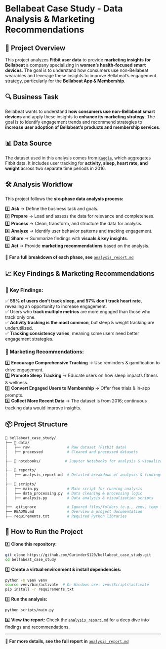 # Bellabeat Case Study - Data Analysis & Marketing Recommendations

## **📌 Project Overview**

This project analyzes **Fitbit user data** to provide **marketing insights for Bellabeat** a company specializing in **women’s health-focused smart devices**. The goal is to understand how consumers use non-Bellabeat wearables and leverage these insights to improve Bellabeat’s engagement strategy, particularly for the **Bellabeat App & Membership**.

## **🔍 Business Task**

Bellabeat wants to understand **how consumers use non-Bellabeat smart devices** and apply these insights to **enhance its marketing strategy**. The goal is to identify engagement trends and recommend strategies to **increase user adoption of Bellabeat’s products and membership services**.

## **📊 Data Source**

The dataset used in this analysis comes from [`Kaggle`](https://www.kaggle.com/datasets/arashnic/fitbit/data), which aggregates Fitbit data. It includes user tracking for **activity, sleep, heart rate, and weight** across two separate time periods in 2016.

## **🛠️ Analysis Workflow**

This project follows the **six-phase data analysis process:**

1️⃣ **Ask** → Define the business task and goals.\
2️⃣ **Prepare** → Load and assess the data for relevance and completeness.\
3️⃣ **Process** → Clean, transform, and structure the data for analysis.\
4️⃣ **Analyze** → Identify user behavior patterns and tracking engagement.\
5️⃣ **Share** → Summarize findings with **visuals & key insights**.\
6️⃣ **Act** → Provide **marketing recommendations** based on the analysis.

🔗 **For a full breakdown of each phase, see** [`analysis_report.md`](./reports/analysis_report.md)

## **📈 Key Findings & Marketing Recommendations**

### **📌 Key Findings:**

✅ **55% of users don’t track sleep, and 57% don’t track heart rate**, revealing an opportunity to increase engagement.\
✅ Users who **track multiple metrics** are more engaged than those who track only one.\
✅ **Activity tracking is the most common**, but sleep & weight tracking are underutilized.\
✅ **Tracking consistency varies**, meaning some users need better engagement strategies.

### **🚀 Marketing Recommendations:**

1️⃣ **Encourage Comprehensive Tracking** → Use reminders & gamification to drive engagement.\
2️⃣ **Promote Sleep Tracking** → Educate users on how sleep impacts fitness & wellness.\
3️⃣ **Convert Engaged Users to Membership** → Offer free trials & in-app prompts.\
4️⃣ **Collect More Recent Data** → The dataset is from 2016; continuous tracking data would improve insights.

## **📦 Project Structure**

```bash
📂 bellabeat_case_study/
├── 📂 data/
│   ├── raw                 # Raw dataset (Fitbit data)
│   ├── processed           # Cleaned and processed datasets
│
├── 📂 notebooks/           # Jupyter Notebooks for analysis & visualization
│
├── 📂 reports/
│   ├── analysis_report.md  # Detailed breakdown of analysis & findings
│
├── 📂 scripts/
│   ├── main.py             # Main script for running analysis
│   ├── data_processing.py  # Data cleaning & processing logic
│   ├── analysis.py         # Data analysis & visualization scripts
│
├── .gitignore              # Ignored files/folders (e.g., venv, temp files)
├── README.md               # Overview & project documentation
├── requirements.txt        # Required Python libraries
```

## **🚀 How to Run the Project**

1️⃣ **Clone this repository:**

```bash
git clone https://github.com/GurinderS120/bellabeat_case_study.git
cd bellabeat_case_study
```

2️⃣ **Create a virtual environment & install dependencies:**

```bash
python -m venv venv
source venv/bin/activate  # On Windows use: venv\Scripts\activate
pip install -r requirements.txt
```

3️⃣ **Run the analysis:**

```bash
python scripts/main.py
```

4️⃣ **View the report:** Check the [`analysis_report.md`](./reports/analysis_report.md) for a deep dive into findings and recommendations.

---

🚀 **For more details, see the full report in** [`analysis_report.md`](./reports/analysis_report.md)
